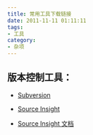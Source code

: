 ```yaml
---
title: 常用工具下载链接
date: 2011-11-11 01:11:11
tags: 
- 工具
category:
- 杂项
---
```



## 版本控制工具： 
* [Subversion][svn_down_url]


* [Source Insight][si_down_url]
* [Source Insight 文档][si_doc_down_url]


[svn_down_url]: http://subversion.apache.org/packages.html#windows "svn windows 下载"
[si_down_url]: http://www.sourceinsight.com/down35.html "source insight 下载"
[si_doc_down_url]: http://www.sourceinsight.com.cn/support.htm "si 文档"
